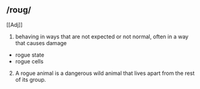 ## /roʊɡ/  
[[Adj]]
1. behaving in ways that are not expected or not normal, often in a way that causes damage

- rogue state
- rogue cells

2. A rogue animal is a dangerous wild animal that lives apart from the rest of its group.